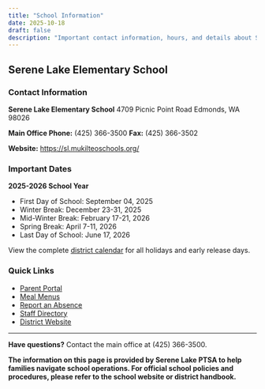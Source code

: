 ```yaml
---
title: "School Information"
date: 2025-10-18
draft: false
description: "Important contact information, hours, and details about Serene Lake Elementary School."
---
```


## Serene Lake Elementary School

### Contact Information

**Serene Lake Elementary School**
4709 Picnic Point Road
Edmonds, WA 98026

**Main Office Phone:** (425) 366-3500 
**Fax:** (425) 366-3502

**Website:** https://sl.mukilteoschools.org/

### Important Dates

**2025-2026 School Year**
- First Day of School: September 04, 2025
- Winter Break: December 23-31, 2025
- Mid-Winter Break: February 17-21, 2026
- Spring Break: April 7-11, 2026
- Last Day of School: June 17, 2026

View the complete [district calendar](https://sl.mukilteoschools.org/55007_2) for all holidays and early release days.

### Quick Links

- [Parent Portal](https://www.mukilteoschools.org/37440_3)
- [Meal Menus](https://www.mukilteoschools.org/37585_3)
- [Report an Absence](https://sl.mukilteoschools.org/38446_3)
- [Staff Directory](https://sl.mukilteoschools.org/85971_2)
- [District Website](https://www.mukilteoschools.org)

---

**Have questions?** Contact the main office at (425) 366-3500.

**The information on this page is provided by Serene Lake PTSA to help families navigate school operations. For official school policies and procedures, please refer to the school website or district handbook.**

